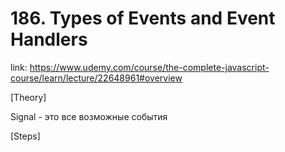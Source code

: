 # 186. Types of Events and Event Handlers

link: https://www.udemy.com/course/the-complete-javascript-course/learn/lecture/22648961#overview

[Theory]

Signal - это все возможные события



[Steps]

